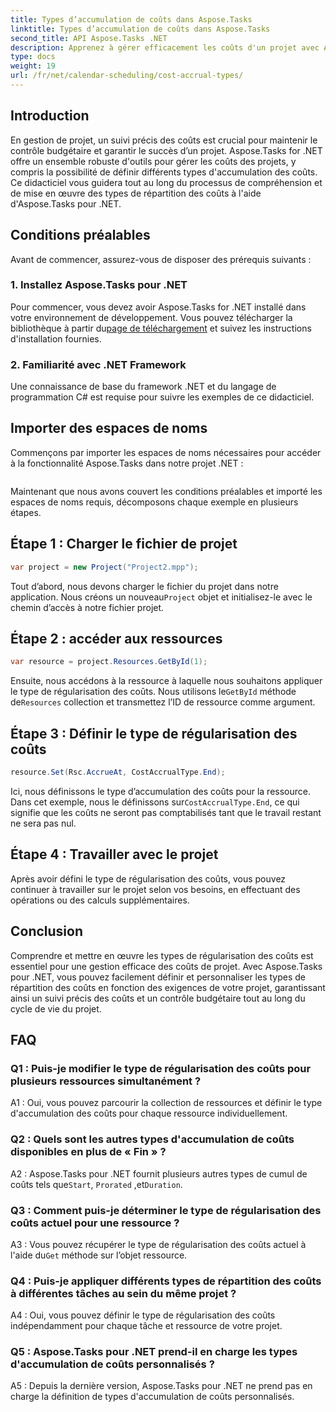 ```yaml
---
title: Types d’accumulation de coûts dans Aspose.Tasks
linktitle: Types d’accumulation de coûts dans Aspose.Tasks
second_title: API Aspose.Tasks .NET
description: Apprenez à gérer efficacement les coûts d'un projet avec Aspose.Tasks pour .NET. Définissez les types de régularisation des coûts pour un suivi budgétaire précis.
type: docs
weight: 19
url: /fr/net/calendar-scheduling/cost-accrual-types/
---
```

## Introduction

En gestion de projet, un suivi précis des coûts est crucial pour maintenir le contrôle budgétaire et garantir le succès d’un projet. Aspose.Tasks for .NET offre un ensemble robuste d'outils pour gérer les coûts des projets, y compris la possibilité de définir différents types d'accumulation des coûts. Ce didacticiel vous guidera tout au long du processus de compréhension et de mise en œuvre des types de répartition des coûts à l'aide d'Aspose.Tasks pour .NET.

## Conditions préalables

Avant de commencer, assurez-vous de disposer des prérequis suivants :

### 1. Installez Aspose.Tasks pour .NET

 Pour commencer, vous devez avoir Aspose.Tasks for .NET installé dans votre environnement de développement. Vous pouvez télécharger la bibliothèque à partir du[page de téléchargement](https://releases.aspose.com/tasks/net/) et suivez les instructions d'installation fournies.

### 2. Familiarité avec .NET Framework

Une connaissance de base du framework .NET et du langage de programmation C# est requise pour suivre les exemples de ce didacticiel.

## Importer des espaces de noms

Commençons par importer les espaces de noms nécessaires pour accéder à la fonctionnalité Aspose.Tasks dans notre projet .NET :

```csharp

```

Maintenant que nous avons couvert les conditions préalables et importé les espaces de noms requis, décomposons chaque exemple en plusieurs étapes.

## Étape 1 : Charger le fichier de projet

```csharp
var project = new Project("Project2.mpp");
```

 Tout d’abord, nous devons charger le fichier du projet dans notre application. Nous créons un nouveau`Project` objet et initialisez-le avec le chemin d’accès à notre fichier projet.

## Étape 2 : accéder aux ressources

```csharp
var resource = project.Resources.GetById(1);
```

 Ensuite, nous accédons à la ressource à laquelle nous souhaitons appliquer le type de régularisation des coûts. Nous utilisons le`GetById` méthode de`Resources` collection et transmettez l’ID de ressource comme argument.

## Étape 3 : Définir le type de régularisation des coûts

```csharp
resource.Set(Rsc.AccrueAt, CostAccrualType.End);
```

 Ici, nous définissons le type d’accumulation des coûts pour la ressource. Dans cet exemple, nous le définissons sur`CostAccrualType.End`, ce qui signifie que les coûts ne seront pas comptabilisés tant que le travail restant ne sera pas nul.

## Étape 4 : Travailler avec le projet

Après avoir défini le type de régularisation des coûts, vous pouvez continuer à travailler sur le projet selon vos besoins, en effectuant des opérations ou des calculs supplémentaires.

## Conclusion

Comprendre et mettre en œuvre les types de régularisation des coûts est essentiel pour une gestion efficace des coûts de projet. Avec Aspose.Tasks pour .NET, vous pouvez facilement définir et personnaliser les types de répartition des coûts en fonction des exigences de votre projet, garantissant ainsi un suivi précis des coûts et un contrôle budgétaire tout au long du cycle de vie du projet.

## FAQ

### Q1 : Puis-je modifier le type de régularisation des coûts pour plusieurs ressources simultanément ?

A1 : Oui, vous pouvez parcourir la collection de ressources et définir le type d'accumulation des coûts pour chaque ressource individuellement.

### Q2 : Quels sont les autres types d'accumulation de coûts disponibles en plus de « Fin » ?

 A2 : Aspose.Tasks pour .NET fournit plusieurs autres types de cumul de coûts tels que`Start`, `Prorated` ,et`Duration`.

### Q3 : Comment puis-je déterminer le type de régularisation des coûts actuel pour une ressource ?

 A3 : Vous pouvez récupérer le type de régularisation des coûts actuel à l'aide du`Get` méthode sur l’objet ressource.

### Q4 : Puis-je appliquer différents types de répartition des coûts à différentes tâches au sein du même projet ?

A4 : Oui, vous pouvez définir le type de régularisation des coûts indépendamment pour chaque tâche et ressource de votre projet.

### Q5 : Aspose.Tasks pour .NET prend-il en charge les types d'accumulation de coûts personnalisés ?

A5 : Depuis la dernière version, Aspose.Tasks pour .NET ne prend pas en charge la définition de types d'accumulation de coûts personnalisés.
